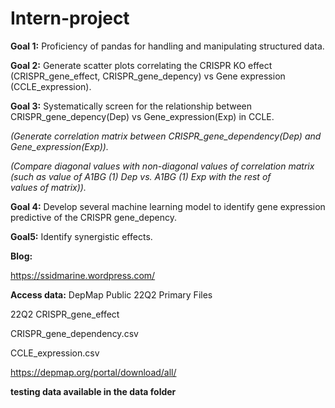# Intern-project

**Goal 1:** Proficiency of pandas for handling and manipulating structured data.

**Goal 2:** Generate scatter plots correlating the CRISPR KO effect (CRISPR_gene_effect, CRISPR_gene_depency) vs Gene expression (CCLE_expression).

**Goal 3:** Systematically screen for the relationship between CRISPR_gene_depency(Dep) vs Gene_expression(Exp) in CCLE.

*(Generate correlation matrix between CRISPR_gene_dependency(Dep) and Gene_expression(Exp)).*

*(Compare diagonal values with non-diagonal values of correlation matrix (such as value of A1BG (1) Dep vs. A1BG (1) Exp with the rest of    
 values of matrix)).*

**Goal 4:** Develop several machine learning model to identify gene expression predictive of the CRISPR gene_depency.

**Goal5:** Identify synergistic effects.

**Blog:**

<https://ssidmarine.wordpress.com/>

**Access data:** DepMap Public 22Q2 Primary Files

22Q2 CRISPR_gene_effect

CRISPR_gene_dependency.csv

CCLE_expression.csv

<https://depmap.org/portal/download/all/>

**testing data available in the data folder**
